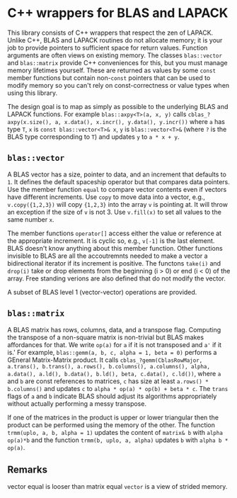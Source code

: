 # C++ wrappers for BLAS and LAPACK

This library consists of C++ wrappers that respect the zen of LAPACK.
Unlike C++, BLAS and LAPACK routines do not allocate memory; it is your job to
provide pointers to sufficient space for return values. Function arguments
are often views on existing memory. The classes `blas::vector` and `blas::matrix`
provide C++ conveniences for this, but you must manage memory lifetimes yourself.
These are returned as values by some `const` member functions but contain non-`const`
pointers that can be used to modify memory so you can't rely on const-correctness 
or value types when using this library.

The design goal is to map as simply as possible to the underlying BLAS and LAPACK functions.
For example `blas::axpy<T>(a, x, y)` calls
`cblas_?axpy(x.size(), a, x.data(), x.incr(), y.data(), y.incr())` where `a` has type `T`,
`x` is `const blas::vector<T>& x`, `y` is `blas::vector<T>&` (where `?` is the BLAS
type corresponding to `T`) and updates `y` to `a * x + y`.

## `blas::vector`

A BLAS vector has a size, pointer to data, and an increment that defaults to `1`.
It defines the default spaceship operator but that compares data pointers. Use
the member function `equal` to compare vector contents even if vectors have different
increments. Use `copy` to move data into a vector, e.g., `v.copy({1,2,3})` will
copy `{1,2,3}` into the array `v` is pointing at. It will throw an exception if the size of `v` is not 3.
Use `v.fill(x)` to set all values to the same number `x`.

The member functions `operator[]` access either the value or reference at the appropriate increment.
It is cyclic so, e.g., `v[-1]` is the last element. BLAS doesn't know anything about this member function.
Other functions invisible to BLAS are all the accoutremnts needed to make a vector
a bidirectional iterator if its increment is positive.
The functons `take(i)` and `drop(i)` take or drop elements from the beginning (i > 0)
or end (i < 0) of the array. Free standing verions are also defined that do not modify
the vector.

A subset of BLAS level 1 (vector-vector) operations are provided.

## `blas::matrix`

A BLAS matrix has rows, columns, data, and a transpose flag. Computing the transpose
of a non-square matrix is non-trivial but BLAS makes affordances for that.
We write `op(a)` for `a` if it is not transposed and `a'` if it is.'
For example, `blas::gemm(a, b, c, alpha = 1, beta = 0)` performs a GEneral Matrix-Matrix
product. It calls
`cblas_?gemm(CblasRowMajor, a.trans(), b.trans(), a.rows(), b.columns(), a.columns(), alpha, a.data(), a.ld(), b.data(), b.ld(), beta, c.data(), c.ld())`,
where `a` and `b` are const references to matrices, `c` has size at least `a.rows() * b.columns()`
and updates `c` to `alpha * op(a) * op(b) + beta * c`.
The `trans` flags of `a` and `b` indicate BLAS should adjust its algorithms appropriately without actually
performing a messy transpose.

If one of the matrices in the product is upper or lower triangular then the product can be
performed using the memory of the other. The function `trmm(uplo, a, b, alpha = 1)`
updates the content of `matrix& b` with `alpha op(a)*b` and the function
`trmm(b, uplo, a, alpha)` updates `b` with `alpha b * op(a)`.
	
## Remarks

vector equal is looser than matrix equal
`vector` is a view of strided memory.